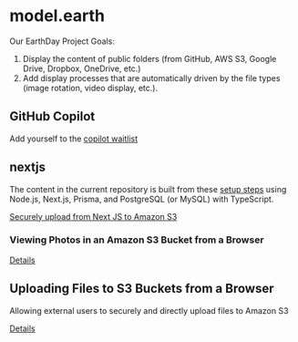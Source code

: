 # model.earth

Our EarthDay Project Goals:

1. Display the content of public folders (from GitHub, AWS S3, Google Drive, Dropbox, OneDrive, etc.)
2. Add display processes that are automatically driven by the file types (image rotation, video display, etc.).

## GitHub Copilot

Add yourself to the [copilot waitlist](https://github.com/features/copilot/signup)

## nextjs

The content in the current repository is built from these 
[setup steps](https://vercel.com/guides/nextjs-prisma-postgres) using Node.js, Next.js, 
Prisma, and PostgreSQL (or MySQL) with TypeScript.

[Securely upload from Next JS to Amazon S3](https://stackoverflow.com/questions/63525876/how-to-securely-upload-images-to-amazon-s3-from-a-next-js-application)

### Viewing Photos in an Amazon S3 Bucket from a Browser

[Details](https://docs.aws.amazon.com/sdk-for-javascript/v2/developer-guide/s3-example-photos-view.html)

## Uploading Files to S3 Buckets from a Browser

Allowing external users to securely and directly upload files to Amazon S3

[Details](https://aws.amazon.com/blogs/storage/allowing-external-users-to-securely-and-directly-upload-files-to-amazon-s3/)


<!--
## AWS Toolkit - Work with S3 Buckets

[Connect to an AWS Account](https://docs.aws.amazon.com/toolkit-for-jetbrains/latest/userguide/key-tasks.html#key-tasks-s3)

## Batch upload files to S3 using command

Using AWS Command Line Interface (CLI) to [access Amazon S3](https://aws.amazon.com/getting-started/hands-on/backup-to-s3-cli/)
-->